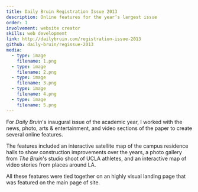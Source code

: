 ```yaml
---
title: Daily Bruin Registration Issue 2013
description: Online features for the year’s largest issue
order: 1
involvement: website creator
skills: web development
link: http://dailybruin.com/registration-issue-2013
github: daily-bruin/regissue-2013
media:
  - type: image
    filename: 1.png
  - type: image
    filename: 2.png
  - type: image
    filename: 3.png
  - type: image
    filename: 4.png
  - type: image
    filename: 5.png
---
```


For *Daily Bruin*'s inaugural issue of the academic year, I worked with the news, photo, arts & entertainment, and video sections of the paper to create several online features.

The features included an interactive satellite map of the campus residence halls to show construction improvements over the years, a photo gallery from *The Bruin*'s studio shoot of UCLA athletes, and an interactive map of video stories from places around LA. 

All these features were tied together on an highly visual landing page that was featured on the main page of site.